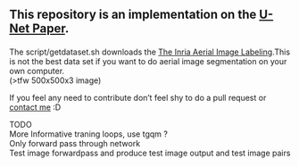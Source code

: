 ## <p>This repository is an implementation on the <a href="https://arxiv.org/abs/1505.04597">U-Net Paper</a>.<br>
The script/getdataset.sh downloads the <a href="https://project.inria.fr/aerialimagelabeling/">The Inria Aerial Image Labeling</a>.This is not the best data set if you want to do aerial image segmentation on your own computer.<br>
(&gt;tfw 500x500x3 image)</p>
<p>If you feel any need to contribute don’t feel shy to do a pull request or <a href="mailto:madhavkhosla@cock.li">contact me</a> :D</p>
<p>TODO<br>
More Informative traning loops, use tgqm ?<br>
Only forward pass through network<br>
Test image forwardpass and produce test image output and test image pairs</p>
